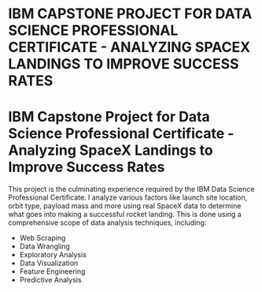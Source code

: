 # IBM CAPSTONE PROJECT FOR DATA SCIENCE PROFESSIONAL CERTIFICATE - ANALYZING SPACEX LANDINGS TO IMPROVE SUCCESS RATES
# IBM Capstone Project for Data Science Professional Certificate - Analyzing SpaceX Landings to Improve Success Rates
This project is the culminating experience required by the IBM Data Science Professional Certificate. I analyze various factors like launch site location, orbit type, payload mass and more using real SpaceX data to determine what goes into making a successful rocket landing. This is done using a comprehensive scope of data analysis techniques, including:
* Web Scraping 
* Data Wrangling
* Exploratory Analysis
* Data Visualization
* Feature Engineering
* Predictive Analysis

